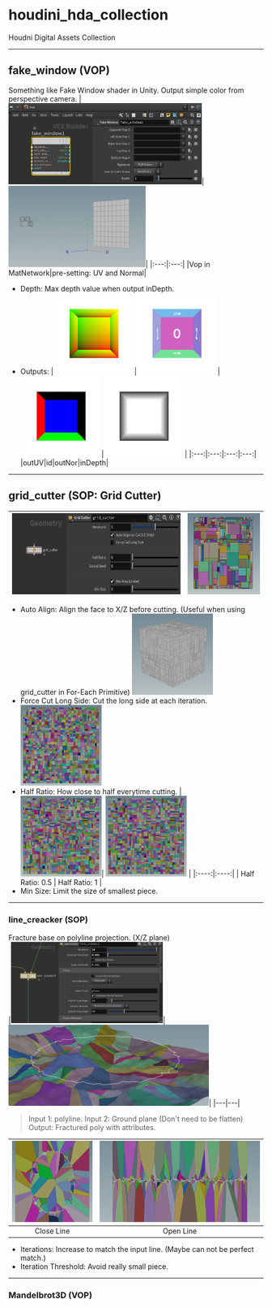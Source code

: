 # houdini_hda_collection
Houdni Digital Assets Collection

---
## fake_window (VOP)
Something like Fake Window shader in Unity. Output simple color from perspective camera.
|<img src="imgs/fake_window_node.png" alt="drawing" height="160"/>|<img src="imgs/fake_window_setting.png" alt="drawing" height="160"/>|
|:---:|:---:|
|Vop in MatNetwork|pre-setting: UV and Normal|
* Depth: Max depth value when output inDepth.
* Outputs: 
    |<img src="imgs/wall_outUV.png" alt="drawing" height="160"/>|<img src="imgs/wall_id.png" alt="drawing" height="160"/>|<img src="imgs/out_nor.png" alt="drawing" height="160"/>|<img src="imgs/in_depth.png" alt="drawing" height="160"/>|
    |:---:|:---:|:---:|:---:|
    |outUV|id|outNor|inDepth|
---
## grid_cutter (SOP: Grid Cutter)
|<img src="imgs/grid_cutter_node.png" alt="drawing" height="160"/>|<img src="imgs/grid_cutter.png" alt="drawing" height="160"/>|
|---|---|
* Auto Align: Align the face to X/Z before cutting. 
  (Useful when using grid_cutter in For-Each Primitive)
  <img src="imgs/grid_cutter_auto.png" alt="drawing" width="160"/>
* Force Cut Long Side: Cut the long side at each iteration.  
  <img src="imgs/grid_cutter_force.png" alt="drawing" width="160"/>
* Half Ratio: How close to half everytime cutting.
  | <img src="imgs/grid_cutter_h05.png" alt="drawing" width="160"/>|  <img src="imgs/grid_cutter_h1.png" alt="drawing" width="160"/> |
  |:----:|:----:|
  | Half Ratio: 0.5 | Half Ratio: 1 |
* Min Size: Limit the size of smallest piece.
---
### line_creacker (SOP)
Fracture base on polyline projection. (X/Z plane)  
|<img src="imgs/line_cracker_node.png" alt="drawing" height="160"/>|<img src="imgs/line_cracker_45.png" alt="drawing" height="160"/>|
|---|---|
> Input 1: polyline.
> Input 2: Ground plane (Don't need to be flatten)  
> Output: Fractured poly with attributes.

|<img src="imgs/line_cracker_circle.png" alt="drawing" height="160"/>|<img src="imgs/line_cracker_straight.png" alt="drawing" height="160"/>|
|:---:|:---:|
|Close Line|Open Line|
* Iterations: Increase to match the input line. (Maybe can not be perfect match.)
* Iteration Threshold: Avoid really small piece.
---
### Mandelbrot3D (VOP)


